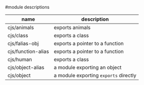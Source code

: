 #module descriptions

| name | description |
| ---- | ----------- |
| cjs/animals | exports animals |
| cjs/class | exports a class |
| cjs/falias-obj | exports a pointer to a function |
| cjs/function-alias | exports a pointer to a function |
| cjs/human | exports a class |
| cjs/object-alias | a module exporting an object |
| cjs/object | a module exporting `exports` directly |
